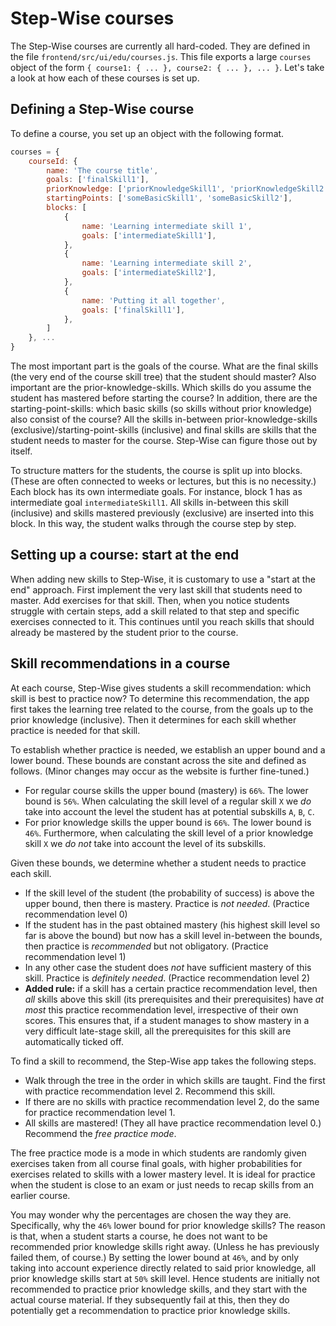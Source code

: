 # Step-Wise courses

The Step-Wise courses are currently all hard-coded. They are defined in the file `frontend/src/ui/edu/courses.js`. This file exports a large `courses` object of the form `{ course1: { ... }, course2: { ... }, ... }`. Let's take a look at how each of these courses is set up.


## Defining a Step-Wise course

To define a course, you set up an object with the following format.

```javascript
courses = {
	courseId: {
		name: 'The course title',
		goals: ['finalSkill1'],
		priorKnowledge: ['priorKnowledgeSkill1', 'priorKnowledgeSkill2', 'priorKnowledgeSkill3', 'priorKnowledgeSkill4'],
		startingPoints: ['someBasicSkill1', 'someBasicSkill2'],
		blocks: [
			{
				name: 'Learning intermediate skill 1',
				goals: ['intermediateSkill1'],
			},
			{
				name: 'Learning intermediate skill 2',
				goals: ['intermediateSkill2'],
			},
			{
				name: 'Putting it all together',
				goals: ['finalSkill1'],
			},
		]
	}, ...
}
```

The most important part is the goals of the course. What are the final skills (the very end of the course skill tree) that the student should master? Also important are the prior-knowledge-skills. Which skills do you assume the student has mastered before starting the course? In addition, there are the starting-point-skills: which basic skills (so skills without prior knowledge) also consist of the course? All the skills in-between prior-knowledge-skills (exclusive)/starting-point-skills (inclusive) and final skills are skills that the student needs to master for the course. Step-Wise can figure those out by itself.

To structure matters for the students, the course is split up into blocks. (These are often connected to weeks or lectures, but this is no necessity.) Each block has its own intermediate goals. For instance, block 1 has as intermediate goal `intermediateSkill1`. All skills in-between this skill (inclusive) and skills mastered previously (exclusive) are inserted into this block. In this way, the student walks through the course step by step.


## Setting up a course: start at the end

When adding new skills to Step-Wise, it is customary to use a "start at the end" approach. First implement the very last skill that students need to master. Add exercises for that skill. Then, when you notice students struggle with certain steps, add a skill related to that step and specific exercises connected to it. This continues until you reach skills that should already be mastered by the student prior to the course.


## Skill recommendations in a course

At each course, Step-Wise gives students a skill recommendation: which skill is best to practice now? To determine this recommendation, the app first takes the learning tree related to the course, from the goals up to the prior knowledge (inclusive). Then it determines for each skill whether practice is needed for that skill.

To establish whether practice is needed, we establish an upper bound and a lower bound. These bounds are constant across the site and defined as follows. (Minor changes may occur as the website is further fine-tuned.)

- For regular course skills the upper bound (mastery) is `66%`. The lower bound is `56%`. When calculating the skill level of a regular skill `X` we *do* take into account the level the student has at potential subskills `A`, `B`, `C`.
- For prior knowledge skills the upper bound is `66%`. The lower bound is `46%`. Furthermore, when calculating the skill level of a prior knowledge skill `X` we *do not* take into account the level of its subskills.

Given these bounds, we determine whether a student needs to practice each skill.

- If the skill level of the student (the probability of success) is above the upper bound, then there is mastery. Practice is *not needed*. (Practice recommendation level 0)
- If the student has in the past obtained mastery (his highest skill level so far is above the bound) but now has a skill level in-between the bounds, then practice is *recommended* but not obligatory. (Practice recommendation level 1)
- In any other case the student does *not* have sufficient mastery of this skill. Practice is *definitely needed*. (Practice recommendation level 2)
- **Added rule:** if a skill has a certain practice recommendation level, then *all* skills above this skill (its prerequisites and their prerequisites) have *at most* this practice recommendation level, irrespective of their own scores. This ensures that, if a student manages to show mastery in a very difficult late-stage skill, all the prerequisites for this skill are automatically ticked off.

To find a skill to recommend, the Step-Wise app takes the following steps.

- Walk through the tree in the order in which skills are taught. Find the first with practice recommendation level 2. Recommend this skill.
- If there are no skills with practice recommendation level 2, do the same for practice recommendation level 1.
- All skills are mastered! (They all have practice recommendation level 0.) Recommend the *free practice mode*.

The free practice mode is a mode in which students are randomly given exercises taken from all course final goals, with higher probabilities for exercises related to skills with a lower mastery level. It is ideal for practice when the student is close to an exam or just needs to recap skills from an earlier course.

You may wonder why the percentages are chosen the way they are. Specifically, why the `46%` lower bound for prior knowledge skills? The reason is that, when a student starts a course, he does not want to be recommended prior knowledge skills right away. (Unless he has previously failed them, of course.) By setting the lower bound at `46%`, and by only taking into account experience directly related to said prior knowledge, all prior knowledge skills start at `50%` skill level. Hence students are initially not recommended to practice prior knowledge skills, and they start with the actual course material. If they subsequently fail at this, then they do potentially get a recommendation to practice prior knowledge skills.